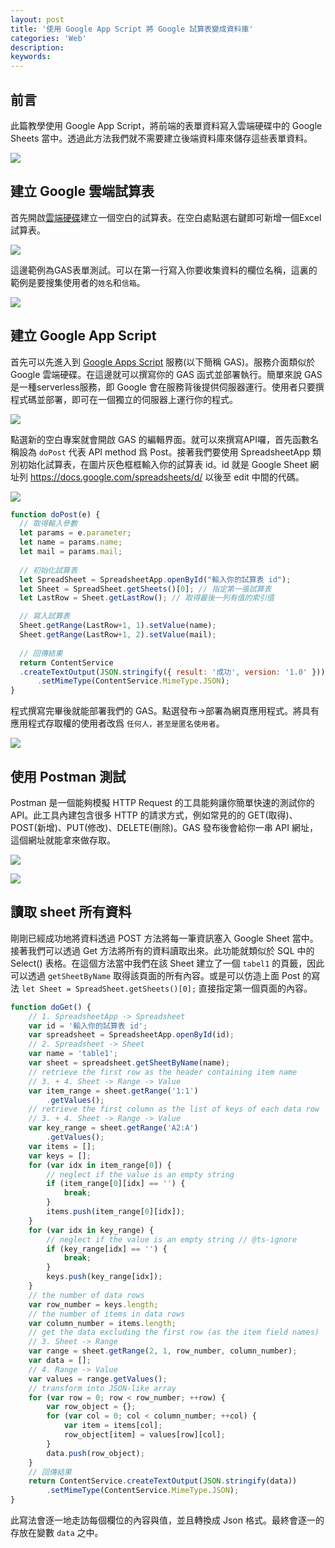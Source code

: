 ```yaml
---
layout: post
title: '使用 Google App Script 將 Google 試算表變成資料庫'
categories: 'Web'
description: 
keywords:
---
```



## 前言
此篇教學使用 Google App Script，將前端的表單資料寫入雲端硬碟中的 Google Sheets 當中。透過此方法我們就不需要建立後端資料庫來儲存這些表單資料。

![](https://i.imgur.com/uEvWR8o.png)

## 建立 Google 雲端試算表
首先開啟[雲端硬碟](https://drive.google.com/)建立一個空白的試算表。在空白處點選右鍵即可新增一個Excel試算表。

![](/images/posts/web/2020/img20200804-1.png)

這邊範例為GAS表單測試。可以在第一行寫入你要收集資料的欄位名稱，這裏的範例是要搜集使用者的`姓名`和`信箱`。

![](/images/posts/web/2020/img20200804-2.png)

## 建立 Google App Script
首先可以先進入到 [Google Apps Script](https://script.google.com/home/start) 服務(以下簡稱 GAS)。服務介面類似於 Google 雲端硬碟。在這邊就可以撰寫你的 GAS 函式並部署執行。簡單來說 GAS 是一種serverless服務，即 Google 會在服務背後提供伺服器運行。使用者只要撰程式碼並部署，即可在一個獨立的伺服器上運行你的程式。

![](/images/posts/web/2020/img20200804-3.png)

點選新的空白專案就會開啟 GAS 的編輯界面。就可以來撰寫API囉，首先函數名稱設為 `doPost` 代表 API method 爲 Post。接著我們要使用 SpreadsheetApp 類別初始化試算表，在圖片灰色框框輸入你的試算表 id。id 就是 Google Sheet 網址列 https://docs.google.com/spreadsheets/d/ 以後至 edit 中間的代碼。

![](/images/posts/web/2020/img20200804-4.png)

```js
function doPost(e) {
  // 取得輸入參數
  let params = e.parameter; 
  let name = params.name;
  let mail = params.mail;
 
  // 初始化試算表
  let SpreadSheet = SpreadsheetApp.openById("輸入你的試算表 id");
  let Sheet = SpreadSheet.getSheets()[0]; // 指定第一張試算表
  let LastRow = Sheet.getLastRow(); // 取得最後一列有值的索引值

  // 寫入試算表
  Sheet.getRange(LastRow+1, 1).setValue(name);
  Sheet.getRange(LastRow+1, 2).setValue(mail);
  
  // 回傳結果
  return ContentService
  .createTextOutput(JSON.stringify({ result: '成功', version: '1.0' }))
      .setMimeType(ContentService.MimeType.JSON); 
}
```

程式撰寫完畢後就能部署我們的 GAS。點選發布→部署為網頁應用程式。將具有應用程式存取權的使用者改爲 `任何人，甚至是匿名使用者`。

![](/images/posts/web/2020/img20200804-6.png)

## 使用 Postman 測試
Postman 是一個能夠模擬 HTTP Request 的工具能夠讓你簡單快速的測試你的 API。此工具內建包含很多 HTTP 的請求方式，例如常見的的 GET(取得)、POST(新增)、PUT(修改)、DELETE(刪除)。GAS 發布後會給你一串 API 網址，這個網址就能拿來做存取。

![](/images/posts/web/2020/img20200804-5.png)

![](/images/posts/web/2020/img20200804-7.png)

## 讀取 sheet 所有資料
剛剛已經成功地將資料透過 POST 方法將每一筆資訊塞入 Google Sheet 當中。接著我們可以透過 Get 方法將所有的資料讀取出來。此功能就類似於 SQL 中的 Select() 表格。在這個方法當中我們在該 Sheet 建立了一個 `tabel1` 的頁籤，因此可以透過 `getSheetByName` 取得該頁面的所有內容。或是可以仿造上面 Post 的寫法 `let Sheet = SpreadSheet.getSheets()[0];` 直接指定第一個頁面的內容。

```js
function doGet() {
    // 1. SpreadsheetApp -> Spreadsheet 
    var id = '輸入你的試算表 id';
    var spreadsheet = SpreadsheetApp.openById(id);
    // 2. Spreadsheet -> Sheet 
    var name = 'table1';
    var sheet = spreadsheet.getSheetByName(name);
    // retrieve the first row as the header containing item name 
    // 3. + 4. Sheet -> Range -> Value 
    var item_range = sheet.getRange('1:1')
        .getValues();
    // retrieve the first column as the list of keys of each data row 
    // 3. + 4. Sheet -> Range -> Value 
    var key_range = sheet.getRange('A2:A')
        .getValues();
    var items = [];
    var keys = [];
    for (var idx in item_range[0]) {
        // neglect if the value is an empty string
        if (item_range[0][idx] == '') {
            break;
        }
        items.push(item_range[0][idx]);
    }
    for (var idx in key_range) {
        // neglect if the value is an empty string // @ts-ignore 
        if (key_range[idx] == '') {
            break;
        }
        keys.push(key_range[idx]);
    }
    // the number of data rows 
    var row_number = keys.length;
    // the number of items in data rows 
    var column_number = items.length;
    // get the data excluding the first row (as the item field names) 
    // 3. Sheet -> Range 
    var range = sheet.getRange(2, 1, row_number, column_number);
    var data = [];
    // 4. Range -> Value 
    var values = range.getValues();
    // transform into JSON-like array 
    for (var row = 0; row < row_number; ++row) {
        var row_object = {};
        for (var col = 0; col < column_number; ++col) {
            var item = items[col];
            row_object[item] = values[row][col];
        }
        data.push(row_object);
    }
    // 回傳結果 
    return ContentService.createTextOutput(JSON.stringify(data))
        .setMimeType(ContentService.MimeType.JSON);
}
```

此寫法會逐一地走訪每個欄位的內容與值，並且轉換成 Json 格式。最終會逐一的存放在變數 `data` 之中。